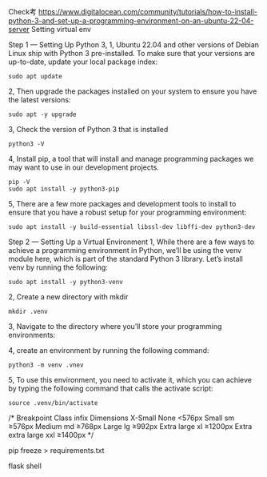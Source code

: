 Check考 https://www.digitalocean.com/community/tutorials/how-to-install-python-3-and-set-up-a-programming-environment-on-an-ubuntu-22-04-server Setting
virtual env

Step 1 — Setting Up Python 3,
1,  Ubuntu 22.04 and other versions of Debian Linux ship with Python 3 pre-installed. To make sure that your versions are up-to-date, update your local package index:

    sudo apt update
2,  Then upgrade the packages installed on your system to ensure you have the latest versions:

    sudo apt -y upgrade
3,  Check the version of Python 3 that is installed

    python3 -V
4,  Install pip, a tool that will install and manage programming packages we may want to use in our development projects.

    pip -V
    sudo apt install -y python3-pip
5,  There are a few more packages and development tools to install to ensure that you have a robust setup for your programming environment:

    sudo apt install -y build-essential libssl-dev libffi-dev python3-dev

Step 2 — Setting Up a Virtual Environment
1,  While there are a few ways to achieve a programming environment in Python, we’ll be using the venv module here, which is part of the standard Python 3 library. Let’s install venv by running the following:

    sudo apt install -y python3-venv
2,  Create a new directory with mkdir

    mkdir .venv
3,  Navigate to the directory where you’ll store your programming environments:

4,  create an environment by running the following command:

    python3 -m venv .vnev
5,  To use this environment, you need to activate it, which you can achieve by typing the following command that calls the activate script:

    source .venv/bin/activate


  /*
    Breakpoint	    Class infix	      Dimensions
    X-Small	        None	            <576px
    Small	          sm	              ≥576px
    Medium	        md	              ≥768px
    Large	          lg	              ≥992px
    Extra           large	xl	        ≥1200px
    Extra           extra large	xxl	  ≥1400px
  */



pip freeze > requirements.txt

flask shell
